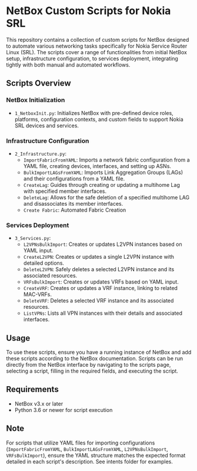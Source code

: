 # NetBox Custom Scripts for Nokia SRL

This repository contains a collection of custom scripts for NetBox designed to automate various networking tasks specifically for Nokia Service Router Linux (SRL). The scripts cover a range of functionalities from initial NetBox setup, infrastructure configuration, to services deployment, integrating tightly with both manual and automated workflows.

## Scripts Overview

### NetBox Initialization
- `1_NetboxInit.py`: Initializes NetBox with pre-defined device roles, platforms, configuration contexts, and custom fields to support Nokia SRL devices and services.

### Infrastructure Configuration
- `2_Infrastructure.py`: 
    - `ImportFabricFromYAML`: Imports a network fabric configuration from a YAML file, creating devices, interfaces, and setting up ASNs.
    - `BulkImportLAGsFromYAML`: Imports Link Aggregation Groups (LAGs) and their configurations from a YAML file.
    - `CreateLag`: Guides through creating or updating a multihome Lag with specified member interfaces.
    - `DeleteLag`: Allows for the safe deletion of a specified multihome LAG and disassociates its member interfaces.
    - `Create Fabric`: Automated Fabric Creation

### Services Deployment
- `3_Services.py`: 
    - `L2VPNsBulkImport`: Creates or updates L2VPN instances based on YAML input.
    - `CreateL2VPN`: Creates or updates a single L2VPN instance with detailed options.
    - `DeleteL2VPN`: Safely deletes a selected L2VPN instance and its associated resources.
    - `VRFsBulkImport`: Creates or updates VRFs based on YAML input.
    - `CreateVRF`: Creates or updates a VRF instance, linking to related MAC-VRFs.
    - `DeleteVRF`: Deletes a selected VRF instance and its associated resources.
    - `ListVPNs`: Lists all VPN instances with their details and associated interfaces.

## Usage

To use these scripts, ensure you have a running instance of NetBox and add these scripts according to the NetBox documentation. Scripts can be run directly from the NetBox interface by navigating to the scripts page, selecting a script, filling in the required fields, and executing the script.

## Requirements

- NetBox v3.x or later
- Python 3.6 or newer for script execution

## Note

For scripts that utilize YAML files for importing configurations (`ImportFabricFromYAML`, `BulkImportLAGsFromYAML`, `L2VPNsBulkImport`, `VRFsBulkImport`), ensure the YAML structure matches the expected format detailed in each script's description. See intents folder for examples.

